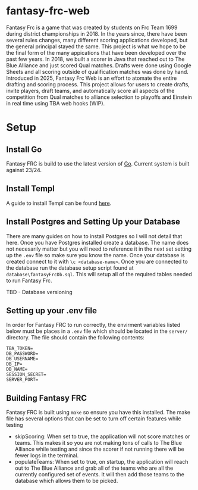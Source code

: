 # fantasy-frc-web

Fantasy Frc is a game that was created by students on Frc Team 1699 during district championships in 2018. In the years since, there have
been several rules changes, many different scoring applications developed, but the general principal stayed the same. This project is
what we hope to be the final form of the many appications that have been developed over the past few years. In 2018, we built a scorer
in Java that reached out to The Blue Alliance and just scored Qual matches. Drafts were done using Google Sheets and all scoring outside of
qualification matches was done by hand. Introduced in 2025, Fantasy Frc Web is an effort to atomate the entire drafting and scoring process.
This project allows for users to create drafts, invite players, draft teams, and automatically score all aspects of the competition from
Qual matches to alliance selection to playoffs and Einstein in real time using TBA web hooks (WIP). 

# Setup

## Install Go
Fantasy FRC is build to use the latest version of [Go](https://go.dev/doc/install). Current system is built against 23/24.

## Install Templ
A guide to install Templ can be found [here](https://templ.guide/quick-start/installation/).

## Install Postgres and Setting Up your Database
There are many guides on how to install Postgres so I will not detail that here. Once you have Postgres installed create a database.
The name does not necesarily matter but you will need to reference it in the next set setting up the `.env` file so make sure you know the name.
Once your database is created connect to it with `\c <database-name>`. Once you are connected to the database run the database setup script found
at `database\fantasyFrcDb.sql`. This will setup all of the required tables needed to run Fantasy Frc.

TBD - Database versioning

## Setting up your .env file

In order for Fantasy FRC to run correctly, the envirment variables
listed below must be places in a `.env` file which should be located in the `server/` directory.
The file should contain the following contents:
```
TBA_TOKEN=
DB_PASSWORD=
DB_USERNAME=
DB_IP=
DB_NAME=
SESSION_SECRET=
SERVER_PORT=
```

## Building Fantasy FRC

Fantasy FRC is built using `make` so ensure you have this installed.
The make file has several options that can be set to turn off certain features while testing
- skipScoring: When set to true, the application will not score matches or teams. This makes
it so you are not making tons of calls to The Blue Alliance while testing and since the scorer
if not running there will be fewer logs in the terminal.
- populateTeams: When set to true, on startup, the application will reach out to The Blue Alliance
and grab all of the teams who are all the currently configured set of events. It will then add
those teams to the database which allows them to be picked.
